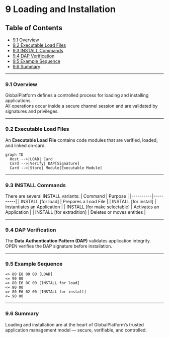 # 9 Loading and Installation

## Table of Contents
- [9.1 Overview](#91-overview)
- [9.2 Executable Load Files](#92-executable-load-files)
- [9.3 INSTALL Commands](#93-install-commands)
- [9.4 DAP Verification](#94-dap-verification)
- [9.5 Example Sequence](#95-example-sequence)
- [9.6 Summary](#96-summary)

---

### 9.1 Overview
GlobalPlatform defines a controlled process for loading and installing applications.  
All operations occur inside a secure channel session and are validated by signatures and privileges.

---

### 9.2 Executable Load Files
An **Executable Load File** contains code modules that are verified, loaded, and linked on-card.

```mermaid
graph TD
  Host -->|LOAD| Card
  Card -->|Verify| DAP[Signature]
  Card -->|Store| Module[Executable Module]
```

---

### 9.3 INSTALL Commands
There are several INSTALL variants:
| Command | Purpose |
|----------|----------|
| INSTALL [for load] | Prepares a Load File |
| INSTALL [for install] | Instantiates an Application |
| INSTALL [for make selectable] | Activates an Application |
| INSTALL [for extradition] | Deletes or moves entities |

---

### 9.4 DAP Verification
The **Data Authentication Pattern (DAP)** validates application integrity.  
OPEN verifies the DAP signature before installation.

---

### 9.5 Example Sequence
```text
=> 80 E8 00 00 [LOAD]
<= 90 00
=> 80 E6 0C 00 [INSTALL for load]
<= 90 00
=> 80 E6 02 00 [INSTALL for install]
<= 90 00
```

<!-- presenter note:
Explain that each step is validated by privilege and cryptographic check before proceeding.
-->

---

### 9.6 Summary
Loading and installation are at the heart of GlobalPlatform’s trusted application management model — secure, verifiable, and controlled.
